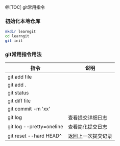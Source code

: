 @[TOC] git常用指令

### 初始化本地仓库

```bash
mkdir learngit
cd learngit
git init
```

### git常用指令用法

|指令|说明|
|---|---|
|git add file||
|git add .||
|git status||
|git diff file||
|git commit -m 'xx'||
|git log|查看提交详细日志|
|git log --pretty=oneline|查看简化提交日志|
|git reset --hard HEAD^|返回上一次提交记录|